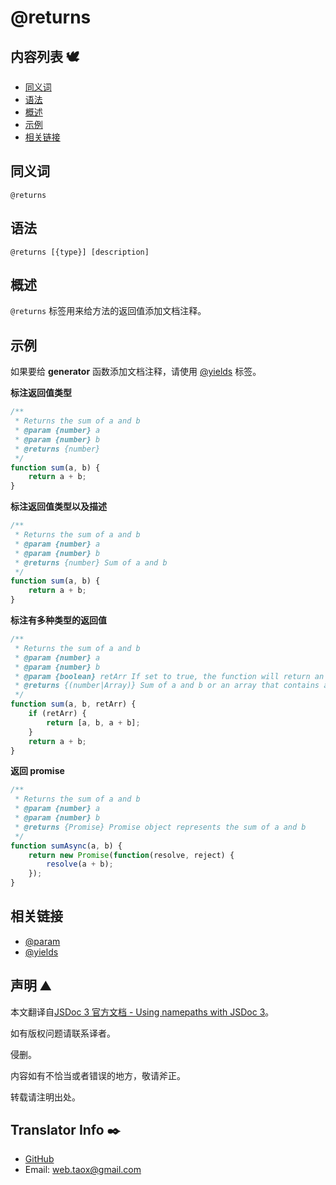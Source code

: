 # @returns

## 内容列表 🕊️

* [同义词](#Synonyms "Synonyms")
* [语法](#syntax "syntax")
* [概述](#overview "overview")
* [示例](#examples "examples")
* [相关链接](#related "related links")

## <span id="Synonyms">同义词</span>

`@returns`

## <span id="syntax">语法</span>

`@returns [{type}] [description]`

## <span id="overview">概述</span>

`@returns` 标签用来给方法的返回值添加文档注释。

## <span id="examples">示例</span>

如果要给 **generator** 函数添加文档注释，请使用 [@yields](https://ninjiahub.github.io/JSDoc/docs/tags/yields "tag @yields") 标签。

**标注返回值类型**

```javascript
/**
 * Returns the sum of a and b
 * @param {number} a
 * @param {number} b
 * @returns {number}
 */
function sum(a, b) {
    return a + b;
}
```

**标注返回值类型以及描述**

```javascript
/**
 * Returns the sum of a and b
 * @param {number} a
 * @param {number} b
 * @returns {number} Sum of a and b
 */
function sum(a, b) {
    return a + b;
}
```

**标注有多种类型的返回值**

```javascript
/**
 * Returns the sum of a and b
 * @param {number} a
 * @param {number} b
 * @param {boolean} retArr If set to true, the function will return an array
 * @returns {(number|Array)} Sum of a and b or an array that contains a, b and the sum of a and b.
 */
function sum(a, b, retArr) {
    if (retArr) {
        return [a, b, a + b];
    }
    return a + b;
}
```

**返回 promise**

```javascript
/**
 * Returns the sum of a and b
 * @param {number} a
 * @param {number} b
 * @returns {Promise} Promise object represents the sum of a and b
 */
function sumAsync(a, b) {
    return new Promise(function(resolve, reject) {
        resolve(a + b);
    });
}
```

## <span id="related">相关链接</span>

* [@param](https://ninjiahub.github.io/JSDoc/docs/tags/param "tag @param")
* [@yields](https://ninjiahub.github.io/JSDoc/docs/tags/yields "tag @yields")

## 声明 ⛰️

本文翻译自[JSDoc 3 官方文档 - Using namepaths with JSDoc 3](http://usejsdoc.org/about-namepaths.html "namepaths")。

如有版权问题请联系译者。

侵删。

内容如有不恰当或者错误的地方，敬请斧正。

转载请注明出处。

## Translator Info ✒️

* [GitHub](https://github.com/Tao-Quixote)
* Email: <web.taox@gmail.com>